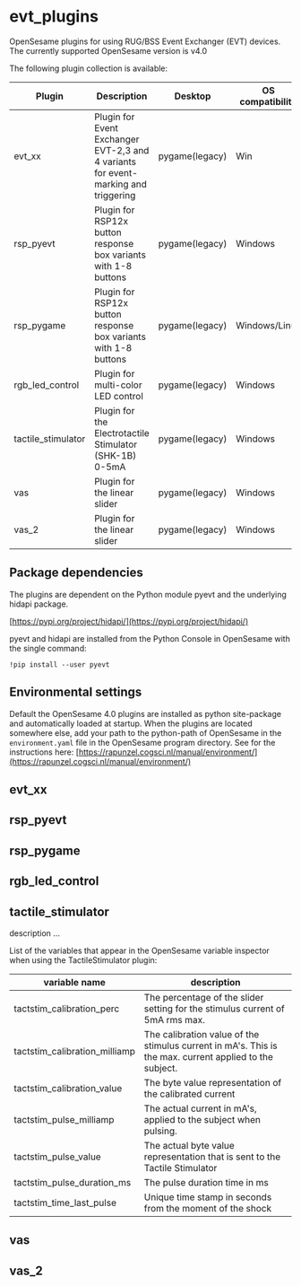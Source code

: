 # evt_plugins
OpenSesame plugins for using RUG/BSS Event Exchanger (EVT) devices.
The currently supported OpenSesame version is v4.0

The following plugin collection is available:

Plugin | Description | Desktop | OS compatibility | Status
------ | ----------- | ------- | ---------------- | ------
evt_xx | Plugin for Event Exchanger EVT-2,3 and 4 variants for event-marking and triggering | pygame(legacy) | Win | not validated
rsp_pyevt | Plugin for RSP12x button response box variants with 1-8 buttons | pygame(legacy) | Windows | not validated
rsp_pygame | Plugin for RSP12x button response box variants with 1-8 buttons | pygame(legacy) | Windows/Linux | validated
rgb_led_control | Plugin for multi-color LED control | pygame(legacy) | Windows | not validated
tactile_stimulator | Plugin for the Electrotactile Stimulator (SHK-1B) 0-5mA | pygame(legacy) | Windows | not validated
vas | Plugin for the linear slider | pygame(legacy) | Windows | not validated
vas_2 | Plugin for the linear slider | pygame(legacy) | Windows | not validated

## Package dependencies
The plugins are dependent on the Python module pyevt and the underlying hidapi package.

[https://pypi.org/project/hidapi/](https://pypi.org/project/hidapi/)

pyevt and hidapi are installed from the Python Console in OpenSesame with the single command:

`!pip install --user pyevt`

## Environmental settings
Default the OpenSesame 4.0 plugins are installed as python site-package and automatically loaded at startup.
When the plugins are located somewhere else, add your path to the python-path of OpenSesame in the `environment.yaml` file in the OpenSesame program directory. See for the instructions here: [https://rapunzel.cogsci.nl/manual/environment/](https://rapunzel.cogsci.nl/manual/environment/) 

## evt_xx

## rsp_pyevt

## rsp_pygame

## rgb_led_control

## tactile_stimulator
description ...

List of the variables that appear in the OpenSesame variable inspector when using the TactileStimulator plugin:

variable name | description
------------- | -----------
tactstim_calibration_perc | The percentage of the slider setting for the stimulus current of 5mA rms  max.
tactstim_calibration_milliamp | The calibration value of the stimulus current in mA's. This is the max. current applied to the subject.
tactstim_calibration_value | The byte value representation of the calibrated current
tactstim_pulse_milliamp | The actual current in mA's, applied to the subject when pulsing.
tactstim_pulse_value | The actual byte value representation that is sent to the Tactile Stimulator
tactstim_pulse_duration_ms | The pulse duration time in ms
tactstim_time_last_pulse | Unique time stamp in seconds from the moment of the shock

## vas

## vas_2

